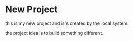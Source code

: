 # New Project

this is my new project and is's created by the local system.

the project idea is to build something different.